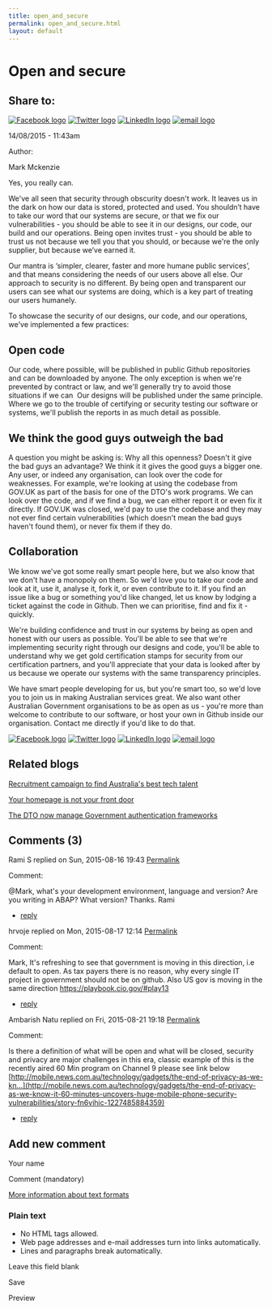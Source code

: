 ```yaml
---
title: open_and_secure
permalink: open_and_secure.html
layout: default
---
```

Open and secure
===============

Share to:
---------

[![Facebook logo](https://www.dto.gov.au/profiles/govcms/modules/features/govcms_share_links/images/facebook.png)](http://www.facebook.com/sharer.php?u=https%3A//www.dto.gov.au/blog/open-and-secure&t=Open%20and%20secure "Share on Facebook") [![Twitter logo](https://www.dto.gov.au/profiles/govcms/modules/features/govcms_share_links/images/twitter.png)](http://twitter.com/share?url=https%3A//www.dto.gov.au/blog/open-and-secure&text=Open%20and%20secure "Share this on Twitter") [![LinkedIn logo](https://www.dto.gov.au/profiles/govcms/modules/features/govcms_share_links/images/linkedin.png)](http://www.linkedin.com/shareArticle?mini=true&url=https%3A//www.dto.gov.au/blog/open-and-secure&title=Open%20and%20secure&summary=Yes%2C%20you%20really%20can.We%27ve%20all%20seen%20that%20security%20through%20obscurity%20doesn%27t%20work.%20It%20leaves%20us%20in%20the%20dark%20on%20how%20our%20data%20is%20stored%2C%20protected%20and%20used.%20You%20shouldn%E2%80%99t%20have%20to%20take%20our%20word%20that%20our%20systems%20are%20secure%2C%20or%20that%20we%20fix%20our%20vulnerabilities%20-%20you%20should%20be%20able%20to%20see%20it%20in%20our%20designs%2C%20our%20code%2C%20our%20build%20and%20our%20operations.%20Being%20open%20invites%20trust%20-%20you%20should%20be%20able%20to%20trust%20us%20not%20because%20we%20tell%20you%20that%20you%20should%2C%20or%20because%20we%27re%20the%20only%20supplier%2C%20but%20because%20we%E2%80%99ve%20earned%20it.&source=Digital%20Transformation%20Office "Publish this post to LinkedIn") [![email logo](https://www.dto.gov.au/profiles/govcms/modules/features/govcms_share_links/images/email.png)](mailto:?subject=Open%20and%20secure&body=https%3A//www.dto.gov.au/blog/open-and-secure "Share via email")

14/08/2015 - 11:43am

Author: 

Mark Mckenzie

Yes, you really can.

We've all seen that security through obscurity doesn't work. It leaves us in the dark on how our data is stored, protected and used. You shouldn’t have to take our word that our systems are secure, or that we fix our vulnerabilities - you should be able to see it in our designs, our code, our build and our operations. Being open invites trust - you should be able to trust us not because we tell you that you should, or because we're the only supplier, but because we’ve earned it.

Our mantra is ‘simpler, clearer, faster and more humane public services’, and that means considering the needs of our users above all else. Our approach to security is no different. By being open and transparent our users can see what our systems are doing, which is a key part of treating our users humanely.

To showcase the security of our designs, our code, and our operations, we've implemented a few practices:

Open code
---------

Our code, where possible, will be published in public Github repositories and can be downloaded by anyone. The only exception is when we're prevented by contract or law, and we'll generally try to avoid those situations if we can  Our designs will be published under the same principle. Where we go to the trouble of certifying or security testing our software or systems, we'll publish the reports in as much detail as possible.

We think the good guys outweigh the bad
---------------------------------------

A question you might be asking is: Why all this openness? Doesn't it give the bad guys an advantage? We think it it gives the good guys a bigger one. Any user, or indeed any organisation, can look over the code for weaknesses. For example, we're looking at using the codebase from GOV.UK as part of the basis for one of the DTO's work programs. We can look over the code, and if we find a bug, we can either report it or even fix it directly. If GOV.UK was closed, we'd pay to use the codebase and they may not ever find certain vulnerabilities (which doesn't mean the bad guys haven't found them), or never fix them if they do.

Collaboration
-------------

We know we've got some really smart people here, but we also know that we don't have a monopoly on them. So we'd love you to take our code and look at it, use it, analyse it, fork it, or even contribute to it. If you find an issue like a bug or something you'd like changed, let us know by lodging a ticket against the code in Github. Then we can prioritise, find and fix it - quickly.

We're building confidence and trust in our systems by being as open and honest with our users as possible. You'll be able to see that we're implementing security right through our designs and code, you'll be able to understand why we get gold certification stamps for security from our certification partners, and you'll appreciate that your data is looked after by us because we operate our systems with the same transparency principles.

We have smart people developing for us, but you're smart too, so we'd love you to join us in making Australian services great. We also want other Australian Government organisations to be as open as us - you're more than welcome to contribute to our software, or host your own in Github inside our organisation. Contact me directly if you'd like to do that.

[![Facebook logo](https://www.dto.gov.au/profiles/govcms/modules/features/govcms_share_links/images/facebook.png)](http://www.facebook.com/sharer.php?u=https%3A//www.dto.gov.au/blog/open-and-secure&t=Open%20and%20secure "Share on Facebook") [![Twitter logo](https://www.dto.gov.au/profiles/govcms/modules/features/govcms_share_links/images/twitter.png)](http://twitter.com/share?url=https%3A//www.dto.gov.au/blog/open-and-secure&text=Open%20and%20secure "Share this on Twitter") [![LinkedIn logo](https://www.dto.gov.au/profiles/govcms/modules/features/govcms_share_links/images/linkedin.png)](http://www.linkedin.com/shareArticle?mini=true&url=https%3A//www.dto.gov.au/blog/open-and-secure&title=Open%20and%20secure&summary=Yes%2C%20you%20really%20can.We%27ve%20all%20seen%20that%20security%20through%20obscurity%20doesn%27t%20work.%20It%20leaves%20us%20in%20the%20dark%20on%20how%20our%20data%20is%20stored%2C%20protected%20and%20used.%20You%20shouldn%E2%80%99t%20have%20to%20take%20our%20word%20that%20our%20systems%20are%20secure%2C%20or%20that%20we%20fix%20our%20vulnerabilities%20-%20you%20should%20be%20able%20to%20see%20it%20in%20our%20designs%2C%20our%20code%2C%20our%20build%20and%20our%20operations.%20Being%20open%20invites%20trust%20-%20you%20should%20be%20able%20to%20trust%20us%20not%20because%20we%20tell%20you%20that%20you%20should%2C%20or%20because%20we%27re%20the%20only%20supplier%2C%20but%20because%20we%E2%80%99ve%20earned%20it.&source=Digital%20Transformation%20Office "Publish this post to LinkedIn") [![email logo](https://www.dto.gov.au/profiles/govcms/modules/features/govcms_share_links/images/email.png)](mailto:?subject=Open%20and%20secure&body=https%3A//www.dto.gov.au/blog/open-and-secure "Share via email")

Related blogs
-------------

[Recruitment campaign to find Australia's best tech talent](../node/foi_act_and_information_publication_scheme.md)

[Your homepage is not your front door](../node/foi_act_and_information_publication_scheme.md)

[The DTO now manage Government authentication frameworks](../node/foi_act_and_information_publication_scheme.md)

Comments (3)
------------

Rami S replied on Sun, 2015-08-16 19:43 [Permalink](../comment/1foi_act_and_information_publication_scheme.md#comment-1731)

Comment: 

@Mark, what's your development environment, language and version? Are you writing in ABAP? What version? Thanks. Rami

-   [reply](https://www.dto.gov.au/comment/reply/1096/1731)

hrvoje replied on Mon, 2015-08-17 12:14 [Permalink](../comment/1foi_act_and_information_publication_scheme.md#comment-1741)

Comment: 

Mark,
 It's refreshing to see that government is moving in this direction, i.e default to open. As tax payers there is no reason, why every single IT project in government should not be on github.
 Also US gov is moving in the same direction <https://playbook.cio.gov/#play13>

-   [reply](https://www.dto.gov.au/comment/reply/1096/1741)

Ambarish Natu replied on Fri, 2015-08-21 19:18 [Permalink](../comment/1foi_act_and_information_publication_scheme.md#comment-1831)

Comment: 

Is there a definition of what will be open and what will be closed, security and privacy are major challenges in this era, classic example of this is the recently aired 60 Min program on Channel 9 please see link below
 [http://mobile.news.com.au/technology/gadgets/the-end-of-privacy-as-we-kn...](http://mobile.news.com.au/technology/gadgets/the-end-of-privacy-as-we-know-it-60-minutes-uncovers-huge-mobile-phone-security-vulnerabilities/story-fn6vihic-1227485884359)

-   [reply](https://www.dto.gov.au/comment/reply/1096/1831)

Add new comment
---------------

Your name

Comment (mandatory)

[More information about text formats](../filter/foi_act_and_information_publication_scheme.md)

### Plain text

-   No HTML tags allowed.
-   Web page addresses and e-mail addresses turn into links automatically.
-   Lines and paragraphs break automatically.

Leave this field blank

Save

Preview

